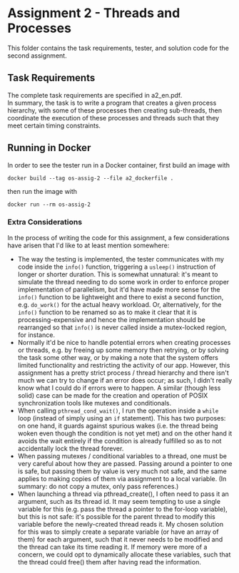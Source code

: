 # Assignment 2 - Threads and Processes
This folder contains the task requirements, tester, and solution code for the second assignment.

## Task Requirements
The complete task requirements are specified in a2_en.pdf.\
In summary, the task is to write a program that creates a given process hierarchy, with some of these processes then creating sub-threads, then coordinate the execution of these processes and threads such that they meet certain timing constraints.

## Running in Docker
In order to see the tester run in a Docker container, first build an image with
```
docker build --tag os-assig-2 --file a2_dockerfile .
```
then run the image with
```
docker run --rm os-assig-2
```

### Extra Considerations
In the process of writing the code for this assignment, a few considerations have arisen that I'd like to at least mention somewhere:
- The way the testing is implemented, the tester communicates with my code inside the `info()` function, triggering a `usleep()` instruction of longer or shorter duration. This is somewhat unnatural: it's meant to simulate the thread needing to do some work in order to enforce proper implementation of parallelism, but it'd have made more sense for the `info()` function to be lightweight and there to exist a second function, e.g. `do_work()` for the actual heavy workload. Or, alternatively, for the `info()` function to be renamed so as to make it clear that it is processing-expensive and hence the implementation should be rearranged so that `info()` is never called inside a mutex-locked region, for instance.
- Normally it'd be nice to handle potential errors when creating processes or threads, e.g. by freeing up some memory then retrying, or by solving the task some other way, or by making a note that the system offers limited functionality and restricting the activity of our app. However, this assignment has a pretty strict process / thread hierarchy and there isn't much we can try to change if an error does occur; as such, I didn't really know what I could do if errors were to happen. A similar (though less solid) case can be made for the creation and operation of POSIX synchronization tools like mutexes and conditionals.
- When calling `pthread_cond_wait()`, I run the operation inside a `while` loop (instead of simply using an `if` statement). This has two purposes: on one hand, it guards against spurious wakes (i.e. the thread being woken even though the condition is not yet met) and on the other hand it avoids the wait entirely if the condition is already fulfilled so as to not accidentally lock the thread forever.
- When passing mutexes / conditional variables to a thread, one must be very careful about how they are passed. Passing around a pointer to one is safe, but passing them by value is very much not safe, and the same applies to making copies of them via assignment to a local variable. (In summary: do not copy a mutex, only pass references.)
- When launching a thread via pthread_create(), I often need to pass it an argument, such as its thread id. It may seem tempting to use a single variable for this (e.g. pass the thread a pointer to the for-loop variable), but this is not safe: it's possible for the parent thread to modify this variable before the newly-created thread reads it. My chosen solution for this was to simply create a separate variable (or have an array of them) for each argument, such that it never needs to be modified and the thread can take its time reading it. If memory were more of a concern, we could opt to dynamically allocate these variables, such that the thread could free() them after having read the information.